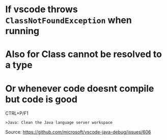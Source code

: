 # If vscode throws `ClassNotFoundException` when running
# Also for Class cannot be resolved to a type
# Or whenever code doesnt compile but code is good
CTRL+P/F1
```
>Java: Clean the Java language server workspace
```
Source: https://github.com/microsoft/vscode-java-debug/issues/606 